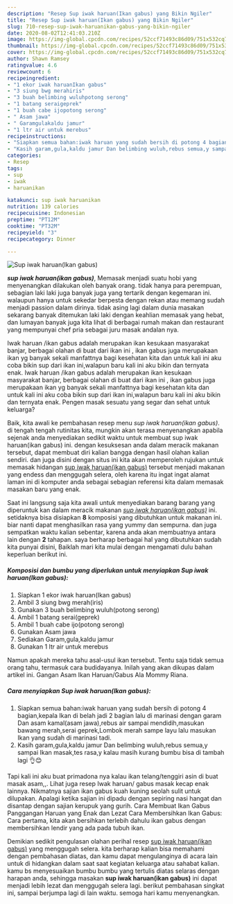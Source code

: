 ```yaml
---
description: "Resep Sup iwak haruan(Ikan gabus) yang Bikin Ngiler"
title: "Resep Sup iwak haruan(Ikan gabus) yang Bikin Ngiler"
slug: 710-resep-sup-iwak-haruanikan-gabus-yang-bikin-ngiler
date: 2020-08-02T12:41:03.210Z
image: https://img-global.cpcdn.com/recipes/52ccf71493c86d09/751x532cq70/sup-iwak-haruanikan-gabus-foto-resep-utama.jpg
thumbnail: https://img-global.cpcdn.com/recipes/52ccf71493c86d09/751x532cq70/sup-iwak-haruanikan-gabus-foto-resep-utama.jpg
cover: https://img-global.cpcdn.com/recipes/52ccf71493c86d09/751x532cq70/sup-iwak-haruanikan-gabus-foto-resep-utama.jpg
author: Shawn Ramsey
ratingvalue: 4.6
reviewcount: 6
recipeingredient:
- "1 ekor iwak haruanIkan gabus"
- "3 siung bwg merahiris"
- "3 buah belimbing wuluhpotong serong"
- "1 batang seraigeprek"
- "1 buah cabe ijopotong serong"
- " Asam jawa"
- " Garamgulakaldu jamur"
- "1 ltr air untuk merebus"
recipeinstructions:
- "Siapkan semua bahan:iwak haruan yang sudah bersih di potong 4 bagian,kepala Ikan di belah jadi 2 bagian lalu di marinasi dengan garam Dan asam kamal(asam jawa),rebus air sampai mendidih,masukan bawang merah,serai geprek,Lombok merah sampe layu lalu masukan Ikan yang sudah di marinasi tadi."
- "Kasih garam,gula,kaldu jamur Dan belimbing wuluh,rebus semua,y sampai Ikan masak,tes rasa,y kalau masih kurang bumbu bisa di tambah lagi 👌😊"
categories:
- Resep
tags:
- sup
- iwak
- haruanikan

katakunci: sup iwak haruanikan 
nutrition: 139 calories
recipecuisine: Indonesian
preptime: "PT12M"
cooktime: "PT32M"
recipeyield: "3"
recipecategory: Dinner

---
```



![Sup iwak haruan(Ikan gabus)](https://img-global.cpcdn.com/recipes/52ccf71493c86d09/751x532cq70/sup-iwak-haruanikan-gabus-foto-resep-utama.jpg)

<b><i>sup iwak haruan(ikan gabus)</i></b>, Memasak menjadi suatu hobi yang menyenangkan dilakukan oleh banyak orang. tidak hanya para perempuan, sebagian laki laki juga banyak juga yang tertarik dengan kegemaran ini. walaupun hanya untuk sekedar berpesta dengan rekan atau memang sudah menjadi passion dalam dirinya. tidak asing lagi dalam dunia masakan sekarang banyak ditemukan laki laki dengan keahlian memasak yang hebat, dan lumayan banyak juga kita lihat di berbagai rumah makan dan restaurant yang mempunyai chef pria sebagai juru masak andalan nya.

Iwak haruan /ikan gabus adalah merupakan ikan kesukaan masyarakat banjar, berbagai olahan di buat dari ikan ini , ikan gabus juga merupakaan ikan yg banyak sekali manfattnya bagi kesehatan kita dan untuk kali ini aku coba bikin sup dari ikan ini,walapun baru kali ini aku bikin dan ternyata enak. Iwak haruan /ikan gabus adalah merupakan ikan kesukaan masyarakat banjar, berbagai olahan di buat dari ikan ini , ikan gabus juga merupakaan ikan yg banyak sekali manfattnya bagi kesehatan kita dan untuk kali ini aku coba bikin sup dari ikan ini,walapun baru kali ini aku bikin dan ternyata enak. Pengen masak sesuatu yang segar dan sehat untuk keluarga?

Baik, kita awali ke pembahasan resep menu <i>sup iwak haruan(ikan gabus)</i>. di tengah tengah rutinitas kita, mungkin akan terasa menyenangkan apabila sejenak anda menyediakan sedikit waktu untuk membuat sup iwak haruan(ikan gabus) ini. dengan kesuksesan anda dalam meracik makanan tersebut, dapat membuat diri kalian bangga dengan hasil olahan kalian sendiri. dan juga disini dengan situs ini kita akan memperoleh rujukan untuk memasak hidangan <u>sup iwak haruan(ikan gabus)</u> tersebut menjadi makanan yang endess dan menggugah selera, oleh karena itu ingat ingat alamat laman ini di komputer anda sebagai sebagian referensi kita dalam memasak masakan baru yang enak.


Saat ini langsung saja kita awali untuk menyediakan barang barang yang diperuntuk kan dalam meracik makanan <u><i>sup iwak haruan(ikan gabus)</i></u> ini. setidaknya bisa disiapkan <b>8</b> komposisi yang dibutuhkan untuk makanan ini. biar nanti dapat menghasilkan rasa yang yummy dan sempurna. dan juga sempatkan waktu kalian sebentar, karena anda akan membuatnya antara lain dengan <b>2</b> tahapan. saya berharap berbagai hal yang dibutuhkan sudah kita punyai disini, Baiklah mari kita mulai dengan mengamati dulu bahan keperluan berikut ini.

<!--inarticleads1-->

##### Komposisi dan bumbu yang diperlukan untuk menyiapkan Sup iwak haruan(Ikan gabus):

1. Siapkan 1 ekor iwak haruan(Ikan gabus)
1. Ambil 3 siung bwg merah(iris)
1. Gunakan 3 buah belimbing wuluh(potong serong)
1. Ambil 1 batang serai(geprek)
1. Ambil 1 buah cabe ijo(potong serong)
1. Gunakan  Asam jawa
1. Sediakan  Garam,gula,kaldu jamur
1. Gunakan 1 ltr air untuk merebus


Namun apakah mereka tahu asal-usul ikan tersebut. Tentu saja tidak semua orang tahu, termasuk cara budidayanya. Inilah yang akan dikupas dalam artikel ini. Gangan Asam Ikan Haruan/Gabus Ala Mommy Riana. 

<!--inarticleads2-->

##### Cara menyiapkan Sup iwak haruan(Ikan gabus):

1. Siapkan semua bahan:iwak haruan yang sudah bersih di potong 4 bagian,kepala Ikan di belah jadi 2 bagian lalu di marinasi dengan garam Dan asam kamal(asam jawa),rebus air sampai mendidih,masukan bawang merah,serai geprek,Lombok merah sampe layu lalu masukan Ikan yang sudah di marinasi tadi.
1. Kasih garam,gula,kaldu jamur Dan belimbing wuluh,rebus semua,y sampai Ikan masak,tes rasa,y kalau masih kurang bumbu bisa di tambah lagi 👌😊


Tapi kali ini aku buat primadona nya kalau ikan telang/tenggiri asin di buat masak asam,,. Lihat juga resep Iwak haruan/ gabus masak kecap enak lainnya. Nikmatnya sajian ikan gabus kuah kuning seolah sulit untuk dilupakan. Apalagi ketika sajian ini dipadu dengan sepiring nasi hangat dan disantap dengan sajian kerupuk yang gurih. Cara Membuat Ikan Gabus Panggangan Haruan yang Enak dan Lezat Cara Membersihkan Ikan Gabus: Cara pertama, kita akan bersihkan terlebih dahulu ikan gabus dengan membersihkan lendir yang ada pada tubuh ikan. 

Demikian sedikit pengulasan olahan perihal resep <u>sup iwak haruan(ikan gabus)</u> yang menggugah selera. kita berharap kalian bisa memahami dengan pembahasan diatas, dan kamu dapat mengulanginya di acara lain untuk di hidangkan dalam saat saat kegiatan keluarga atau sahabat kalian. kamu bs menyesuaikan bumbu bumbu yang tertulis diatas selaras dengan harapan anda, sehingga masakan <b>sup iwak haruan(ikan gabus)</b> ini dapat menjadi lebih lezat dan menggugah selera lagi. berikut pembahasan singkat ini, sampai berjumpa lagi di lain waktu. semoga hari kamu menyenangkan.

